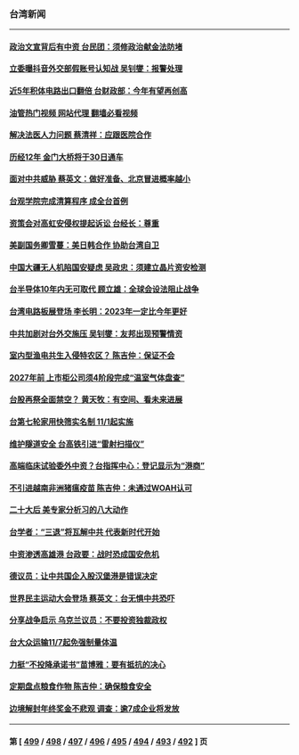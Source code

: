 ### 台湾新闻
---
#### [政治文宣背后有中资 台民团：须修政治献金法防堵](../../pages/ncid1349361/n13853330.md?10270045) 
#### [立委曝抖音外交部假账号认知战 吴钊燮：报警处理](../../pages/ncid1349361/n13853378.md?10270045) 
#### [近5年积体电路出口翻倍 台财政部：今年有望再创高](../../pages/ncid1349361/n13853383.md?10270045) 
#### [油管热门视频 网站代理 翻墙必看视频](http://132.145.103.77:81/youtube.html?10270045)
#### [解决法医人力问题 蔡清祥：应跟医院合作](../../pages/ncid1349361/n13853390.md?10270045) 
#### [历经12年 金门大桥将于30日通车](../../pages/ncid1349361/n13853392.md?10270045) 
#### [面对中共威胁 蔡英文：做好准备、北京冒进概率越小](../../pages/ncid1349361/n13853401.md?10270045) 
#### [台观学院完成清算程序 成全台首例](../../pages/ncid1349361/n13853402.md?10270045) 
#### [资策会对高虹安侵权提起诉讼 台经长：尊重](../../pages/ncid1349361/n13853357.md?10270045) 
#### [美副国务卿雪蔓：美日韩合作 协助台湾自卫](../../pages/ncid1349361/n13853359.md?10270045) 
#### [中国大疆无人机陷国安疑虑 吴政忠：须建立晶片资安检测](../../pages/ncid1349361/n13853259.md?10270045) 
#### [台半导体10年内无可取代 顾立雄：全球会设法阻止战争](../../pages/ncid1349361/n13853261.md?10270045) 
#### [台湾电路板展登场 李长明：2023年一定比今年更好](../../pages/ncid1349361/n13853241.md?10270045) 
#### [中共加剧对台外交施压 吴钊燮：友邦出现预警情资](../../pages/ncid1349361/n13853257.md?10270045) 
#### [室内型渔电共生入侵特农区？ 陈吉仲：保证不会](../../pages/ncid1349361/n13853245.md?10270045) 
#### [2027年前 上市柜公司须4阶段完成“温室气体盘查”](../../pages/ncid1349361/n13853246.md?10270045) 
#### [台股再祭全面禁空？ 黄天牧：有空间、看未来进展](../../pages/ncid1349361/n13853248.md?10270045) 
#### [台第七轮家用快筛实名制 11/1起实施](../../pages/ncid1349361/n13853228.md?10270045) 
#### [维护隧道安全 台高铁引进“雷射扫描仪”](../../pages/ncid1349361/n13853233.md?10270045) 
#### [高端临床试验委外中资？台指挥中心：登记显示为“港商”](../../pages/ncid1349361/n13853229.md?10270045) 
#### [不引进越南非洲猪瘟疫苗 陈吉仲：未通过WOAH认可](../../pages/ncid1349361/n13853206.md?10270045) 
#### [二十大后 美专家分析习的八大动作](../../pages/ncid1349361/n13852651.md?10270045) 
#### [台学者：“三退”将瓦解中共 代表新时代开始](../../pages/ncid1349361/n13851361.md?10270045) 
#### [中资渗透高雄港 台政要：战时恐成国安危机](../../pages/ncid1349361/n13852481.md?10270045) 
#### [德议员：让中共国企入股汉堡港是错误决定](../../pages/ncid1349361/n13852516.md?10270045) 
#### [世界民主运动大会登场 蔡英文：台无惧中共恐吓](../../pages/ncid1349361/n13852560.md?10270045) 
#### [分享战争启示 乌克兰议员：不要投资独裁政权](../../pages/ncid1349361/n13852563.md?10270045) 
#### [台大众运输11/7起免强制量体温](../../pages/ncid1349361/n13852568.md?10270045) 
#### [力挺“不投降承诺书”苗博雅：要有抵抗的决心](../../pages/ncid1349361/n13852576.md?10270045) 
#### [定期盘点粮食作物 陈吉仲：确保粮食安全](../../pages/ncid1349361/n13852582.md?10270045) 
#### [边境解封年终奖金不悲观 调查：逾7成企业将发放](../../pages/ncid1349361/n13852591.md?10270045) 

---
#### 第 [ [499](./499.md?10270045) / [498](./498.md?10270045) / [497](./497.md?10270045) / [496](./496.md?10270045) / [495](./495.md?10270045) / [494](./494.md?10270045) / [493](./493.md?10270045) / [492](./492.md?10270045) ] 页
